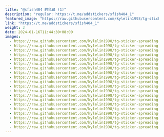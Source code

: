 ```yaml
---
title: "@sfish404 的私藏 (1)"
description: "regular: https://t.me/addstickers/sfish404_1"
featured_image: "https://raw.githubusercontent.com/kylelin1998/tg-sticker-spreading-worldwide-images/main/img/b0ca3d68-0df8-4698-9886-0d51336a5209.jpg"
link: "https://t.me/addstickers/sfish404_1"
weight: 3
date: 2024-01-16T11:44:30+08:00
images:
  - https://raw.githubusercontent.com/kylelin1998/tg-sticker-spreading-worldwide-images/main/img/b0ca3d68-0df8-4698-9886-0d51336a5209.jpg
  - https://raw.githubusercontent.com/kylelin1998/tg-sticker-spreading-worldwide-images/main/img/0f7eb0e6-be74-4768-90c8-7b0b32d6984a.jpg
  - https://raw.githubusercontent.com/kylelin1998/tg-sticker-spreading-worldwide-images/main/img/cbcd17f0-042c-4968-aaeb-76a34b5c5328.jpg
  - https://raw.githubusercontent.com/kylelin1998/tg-sticker-spreading-worldwide-images/main/img/9e4d3401-7d0d-4ed4-b890-57ef9cdbc855.jpg
  - https://raw.githubusercontent.com/kylelin1998/tg-sticker-spreading-worldwide-images/main/img/905a091b-d7e0-43df-8f68-865d774c279f.jpg
  - https://raw.githubusercontent.com/kylelin1998/tg-sticker-spreading-worldwide-images/main/img/b3d99712-46e4-479a-af57-9087d93c82d5.jpg
  - https://raw.githubusercontent.com/kylelin1998/tg-sticker-spreading-worldwide-images/main/img/bca6eaab-ef4c-46f5-bd68-0c16986cf71e.jpg
  - https://raw.githubusercontent.com/kylelin1998/tg-sticker-spreading-worldwide-images/main/img/7488e2e3-e623-4d4a-a694-1174dd8a01e3.jpg
  - https://raw.githubusercontent.com/kylelin1998/tg-sticker-spreading-worldwide-images/main/img/d600d597-594e-4017-beac-90bd3a319bd4.jpg
  - https://raw.githubusercontent.com/kylelin1998/tg-sticker-spreading-worldwide-images/main/img/1870e69b-0a00-41c9-876b-844fd32575cb.jpg
  - https://raw.githubusercontent.com/kylelin1998/tg-sticker-spreading-worldwide-images/main/img/0562c876-5431-4bf7-ae76-66d963744b1c.jpg
  - https://raw.githubusercontent.com/kylelin1998/tg-sticker-spreading-worldwide-images/main/img/4557ac07-bc39-4fd4-ac31-732145422d60.jpg
  - https://raw.githubusercontent.com/kylelin1998/tg-sticker-spreading-worldwide-images/main/img/056af07b-7aa0-47e2-b7d8-1dc17e057bea.jpg
  - https://raw.githubusercontent.com/kylelin1998/tg-sticker-spreading-worldwide-images/main/img/8d5d26ee-a157-475e-8dcc-20b5322289d7.jpg
  - https://raw.githubusercontent.com/kylelin1998/tg-sticker-spreading-worldwide-images/main/img/ec815e58-6711-4aa2-9741-a0ca021ba63e.jpg
  - https://raw.githubusercontent.com/kylelin1998/tg-sticker-spreading-worldwide-images/main/img/48e86f0a-9033-4c45-a194-b589539cffcb.jpg
  - https://raw.githubusercontent.com/kylelin1998/tg-sticker-spreading-worldwide-images/main/img/52a2d362-1ce3-4122-b82f-9c4535eaa363.jpg
  - https://raw.githubusercontent.com/kylelin1998/tg-sticker-spreading-worldwide-images/main/img/04ec7ef7-1652-426e-bc9f-c5bef01cf124.jpg
  - https://raw.githubusercontent.com/kylelin1998/tg-sticker-spreading-worldwide-images/main/img/0033c6ce-3e80-4152-b549-d16c83a9c140.jpg
  - https://raw.githubusercontent.com/kylelin1998/tg-sticker-spreading-worldwide-images/main/img/454e1f13-7b29-40c7-a0db-f7bd999f96f2.jpg
---
```

